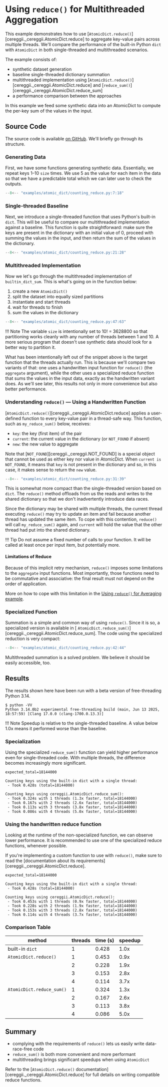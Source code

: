 # Using `reduce()` for Multithreaded Aggregation

This example demonstrates how to use [`AtomicDict.reduce()`][cereggii._cereggii.AtomicDict.reduce]
to aggregate key-value pairs across multiple threads.
We'll compare the performance of the built-in Python `dict` with `AtomicDict` in 
both single-threaded and multithreaded scenarios.

The example consists of:

- synthetic dataset generation
- baseline single-threaded dictionary summation
- multithreaded implementation using [`AtomicDict.reduce()`][cereggii._cereggii.AtomicDict.reduce]
  and [`reduce_sum()`][cereggii._cereggii.AtomicDict.reduce_sum]
- a performance comparison between the approaches

In this example we feed some synthetic data into an AtomicDict to compute the
per-key sum of the values in the input.

## Source Code

The source code is available [on GitHub](https://github.com/dpdani/cereggii/blob/main/examples/atomic_dict/counting_reduce.py).
We'll briefly go through its structure.

### Generating Data

First, we have some functions generating synthetic data.
Essentially, we repeat keys 1–10 `size` times.
We use 5 as the value for each item in the data so that we have a predictable
total which we can later use to check the outputs.

```python
--8<-- "examples/atomic_dict/counting_reduce.py:7:18"
```

### Single-threaded Baseline

Next, we introduce a single-threaded function that uses Python's built-in `dict`.
This will be useful to compare our multithreaded implementation against a baseline.
This function is quite straightforward: make sure the keys are present in the dictionary
with an initial value of 0, proceed with summing the values in the input, and then
return the sum of the values in the dictionary.

```python
--8<-- "examples/atomic_dict/counting_reduce.py:21:28"
```

### Multithreaded Implementation

Now we let's go through the multithreaded implementation of `builtin_dict_sum`.
This is what's going on in the function below:

1. create a new `AtomicDict()`
2. split the dataset into equally sized partitions
3. instantiate and start threads
4. wait for threads to finish
5. sum the values in the dictionary

```python
--8<-- "examples/atomic_dict/counting_reduce.py:47:63"
```

!!! Note
    The variable `size` is intentionally set to 10! = 3628800 so that partitioning
    works cleanly with any number of threads between 1 and 10.
    A more serious program that doesn't use synthetic data should look for a better
    way to partition it.

What has been intentionally left out of the snippet above is the target function
that the threads actually run.
This is because we'll compare two variants of that: one uses a handwritten input function
for `reduce()` (the `aggregate` argument), while the other uses a specialized reduce
function that sums the values in the input data, exactly as the handwritten variant does.
As we'll see later, this results not only in more convenience but also better performance.

### Understanding `reduce()` — Using a Handwritten Function

[`AtomicDict.reduce()`][cereggii._cereggii.AtomicDict.reduce] applies a user-defined
function to every key-value pair in a thread-safe way.
This function, such as `my_reduce_sum()` below, receives:

- `key`: the key (first item) of the pair
- `current`: the current value in the dictionary (or `NOT_FOUND` if absent)
- `new`: the new value to aggregate

Note that [`NOT_FOUND`][cereggii._cereggii.NOT_FOUND] is a special object that cannot be
used as either key nor value in AtomicDict.
When `current is NOT_FOUND`, it means that `key` is not present in the dictionary and so,
in this case, it makes sense to return the `new` value.

```python
--8<-- "examples/atomic_dict/counting_reduce.py:31:39"
```

This is somewhat more compact than the single-threaded version based on `dict`.
The `reduce()` method offloads from us the reads and writes to the shared dictionary
so that we don't inadvertently introduce data races.

Since the dictionary may be shared with multiple threads, the current thread executing
`reduce()` may try to update an item and fail because another thread has updated
the same item.
To cope with this contention, `reduce()` will call `my_reduce_sum()` again, and
`current` will hold the value that the other thread had put into the shared
dictionary.

!!! Tip
    Do not assume a fixed number of calls to your function.
    It will be called at least once per input item, but potentially more.

#### Limitations of Reduce

Because of this implicit retry mechanism, `reduce()` imposes some limitations to
the `aggregate` input functions.
Most importantly, those functions need to be commutative and associative: the
final result must not depend on the order of application.

More on how to cope with this limitation in the [Using `reduce()` for Averaging example](./reduce-average.md).

### Specialized Function

Summation is a simple and common way of using `reduce()`.
Since it is so, a specialized version is available in [
`AtomicDict.reduce_sum()`][cereggii._cereggii.AtomicDict.reduce_sum].
The code using the specialized reduction is very compact:

```python
--8<-- "examples/atomic_dict/counting_reduce.py:42:44"
```

Multithreaded summation is a solved problem.
We believe it should be easily accessible, too.

## Results

The results shown here have been run with a beta version of free-threading Python 3.14.

```text
$ python -VV
Python 3.14.0b2 experimental free-threading build (main, Jun 13 2025, 18:57:59) [Clang 17.0.0 (clang-1700.0.13.3)]
```

!!! Note
    Speedup is relative to the single-threaded baseline.
    A value below 1.0x means it performed worse than the baseline.

### Specialization

Using the specialized `reduce_sum()` function can yield higher performance even for
single-threaded code.
With multiple threads, the difference becomes increasingly more significant.

```text
expected_total=18144000

Counting keys using the built-in dict with a single thread:
 - Took 0.428s (total=18144000)

Counting keys using cereggii.AtomicDict.reduce_sum():
 - Took 0.324s with 1 threads (1.3x faster, total=18144000)
 - Took 0.167s with 2 threads (2.6x faster, total=18144000)
 - Took 0.113s with 3 threads (3.8x faster, total=18144000)
 - Took 0.086s with 4 threads (5.0x faster, total=18144000)
```

### Using the handwritten reduce function

Looking at the runtime of the non-specialized function, we can observe lower performance.
It is recommended to use one of the specialized reduce functions, whenever possible.

If you're implementing a custom function to use with `reduce()`, make sure to read the
[documentation about its requirements][cereggii._cereggii.AtomicDict.reduce].

```text
expected_total=18144000

Counting keys using the built-in dict with a single thread:
 - Took 0.428s (total=18144000)

Counting keys using cereggii.AtomicDict.reduce():
 - Took 0.453s with 1 threads (0.9x faster, total=18144000)
 - Took 0.228s with 2 threads (1.9x faster, total=18144000)
 - Took 0.153s with 3 threads (2.8x faster, total=18144000)
 - Took 0.114s with 4 threads (3.7x faster, total=18144000)
```

### Comparison Table

| method                    | threads | time (s) | speedup |
|---------------------------|---------|----------|---------|
| built-in `dict`           | 1       | 0.428    | 1.0x    |
| `AtomicDict.reduce()`     | 1       | 0.453    | 0.9x    |
|                           | 2       | 0.228    | 1.9x    |
|                           | 3       | 0.153    | 2.8x    |
|                           | 4       | 0.114    | 3.7x    |
| `AtomicDict.reduce_sum()` | 1       | 0.324    | 1.3x    |
|                           | 2       | 0.167    | 2.6x    |
|                           | 3       | 0.113    | 3.8x    |
|                           | 4       | 0.086    | 5.0x    |

## Summary

- complying with the requirements of `reduce()` lets us easily write 
  data-race-free code
- `reduce_sum()` is both more convenient and more performant
- multithreading brings significant speedups when using `AtomicDict`

Refer to the [`AtomicDict.reduce()` documentation][cereggii._cereggii.AtomicDict.reduce]
for full details on writing compatible reduce functions.
